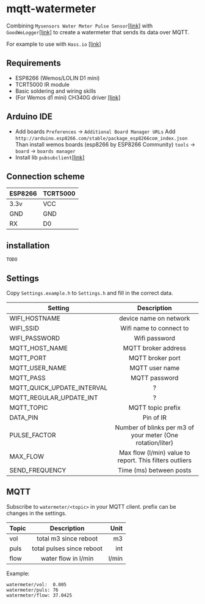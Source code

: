 # mqtt-watermeter

Combining `Mysensors Water Meter Pulse Sensor`[[link]](https://www.mysensors.org/build/pulse_water) with `GoodWeLogger`[[link]](https://github.com/jantenhove/GoodWeLogger) to create a watermeter that sends its data over MQTT.

For example to use with `Hass.io` [[link]](https://www.home-assistant.io/)


## Requirements 
* ESP8266 (Wemos/LOLIN D1 mini)
* TCRT5000 IR module
* Basic soldering and wiring skills
* (For Wemos d1 mini) CH340G driver [[link]](https://wiki.wemos.cc/downloads)

## Arduino IDE
* Add boards `Preferences` -> `Additional Board Manager URLs` Add  ```http://arduino.esp8266.com/stable/package_esp8266com_index.json```
  Than install wemos boards (esp8266 by ESP8266 Community)  `tools` -> `board` -> `boards manager`
* Install lib `pubsubclient`[[link]](https://github.com/knolleary/pubsubclient)

## Connection scheme
| ESP8266 | TCRT5000 |  
| :--------- |:-------| 
| 3.3v | VCC  |
| GND  | GND  |
| RX   | D0   |

## installation 
`TODO`

## Settings
Copy `Settings.example.h` to `Settings.h` and fill in the correct data.

| Setting | Description|  
| ------------- |:-------------:| 
| WIFI_HOSTNAME | device name on network |
| WIFI_SSID | Wifi name to connect to |
| WIFI_PASSWORD | Wifi password |
| MQTT_HOST_NAME | MQTT broker address |
| MQTT_PORT | MQTT broker port |
| MQTT_USER_NAME| MQTT user name |
| MQTT_PASS | MQTT password |
| MQTT_QUICK_UPDATE_INTERVAL | ? |
| MQTT_REGULAR_UPDATE_INT | ? |
| MQTT_TOPIC | MQTT topic prefix |
| DATA_PIN | Pin of IR  |
| PULSE_FACTOR | Number of blinks per m3 of your meter (One rotation/liter)  |
| MAX_FLOW | Max flow (l/min) value to report. This filters outliers |
| SEND_FREQUENCY | Time (ms) between posts |

## MQTT
Subscribe to `watermeter/<topic>` in your MQTT client. prefix can be changes in the settings.

| Topic | Description| Unit  |
| ------------- |:-------------:| -----:|
| vol     | total m3 since reboot | m3 |
| puls    | total pulses since reboot | int |
| flow    | water flow in l/min| l/min |

Example: 
```
watermeter/vol:  0.005
watermeter/puls: 76
watermeter/flow: 37.0425
```
